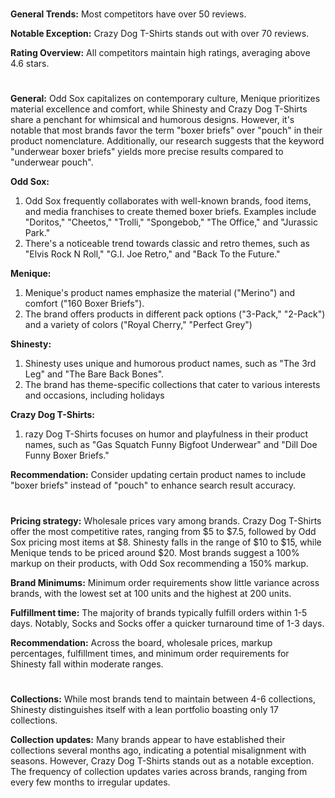 
<!-- Competitors: Review analysis -->
#

__General Trends:__ Most competitors have over 50 reviews.

__Notable Exception:__ Crazy Dog T-Shirts stands out with over 70 reviews.

__Rating Overview:__ All competitors maintain high ratings, averaging above 4.6 stars.

#

<!-- Competitors: Product optimization analysis -->

# 


__General:__ Odd Sox capitalizes on contemporary culture, Menique prioritizes material excellence and comfort, while Shinesty and Crazy Dog T-Shirts share a penchant for whimsical and humorous designs. However, it's notable that most brands favor the term "boxer briefs" over "pouch" in their product nomenclature. Additionally, our research suggests that the keyword "underwear boxer briefs" yields more precise results compared to "underwear pouch".

__Odd Sox:__
1. Odd Sox frequently collaborates with well-known brands, food items, and media franchises to create themed boxer briefs. Examples include "Doritos," "Cheetos," "Trolli," "Spongebob," "The Office," and "Jurassic Park."
2. There's a noticeable trend towards classic and retro themes, such as "Elvis Rock N Roll," "G.I. Joe Retro," and "Back To the Future."

__Menique:__
1. Menique's product names emphasize the material ("Merino") and comfort ("160 Boxer Briefs").
2. The brand offers products in different pack options ("3-Pack," "2-Pack") and a variety of colors ("Royal Cherry," "Perfect Grey")

__Shinesty:__  
1. Shinesty uses unique and humorous product names, such as "The 3rd Leg" and "The Bare Back Bones".
2. The brand has theme-specific collections that cater to various interests and occasions, including holidays

__Crazy Dog T-Shirts:__  
1. razy Dog T-Shirts focuses on humor and playfulness in their product names, such as "Gas Squatch Funny Bigfoot Underwear" and "Dill Doe Funny Boxer Briefs."

__Recommendation:__  Consider updating certain product names to include "boxer briefs" instead of "pouch" to enhance search result accuracy.

# 

<!-- Competitors: Competitor pricing, minimum order and fulfillment analysis -->

__Pricing strategy:__ Wholesale prices vary among brands. Crazy Dog T-Shirts offer the most competitive rates, ranging from $5 to $7.5, followed by Odd Sox pricing most items at $8. Shinesty falls in the range of $10 to $15, while Menique tends to be priced around $20. Most brands suggest a 100% markup on their products, with Odd Sox recommending a 150% markup.

__Brand Minimums:__ Minimum order requirements show little variance across brands, with the lowest set at 100 units and the highest at 200 units.

__Fulfillment time:__ The majority of brands typically fulfill orders within 1-5 days. Notably, Socks and Socks offer a quicker turnaround time of 1-3 days.

__Recommendation:__ Across the board, wholesale prices, markup percentages, fulfillment times, and minimum order requirements for Shinesty fall within moderate ranges.

#

<!-- Competitors: Competitor collection analysis -->

# 

__Collections:__ While most brands tend to maintain between 4-6 collections, Shinesty distinguishes itself with a lean portfolio boasting only 17 collections.

__Collection updates:__ Many brands appear to have established their collections several months ago, indicating a potential misalignment with seasons. However, Crazy Dog T-Shirts stands out as a notable exception. The frequency of collection updates varies across brands, ranging from every few months to irregular updates.

#

<!-- Product: page views by category last 12 months -->

# 

# 

<!-- Product: conversion by category -->

# 

#

<!-- Product: conversion by product -->

# 

#

<!-- Email marketing: Campaign ideas -->

<!-- end -->